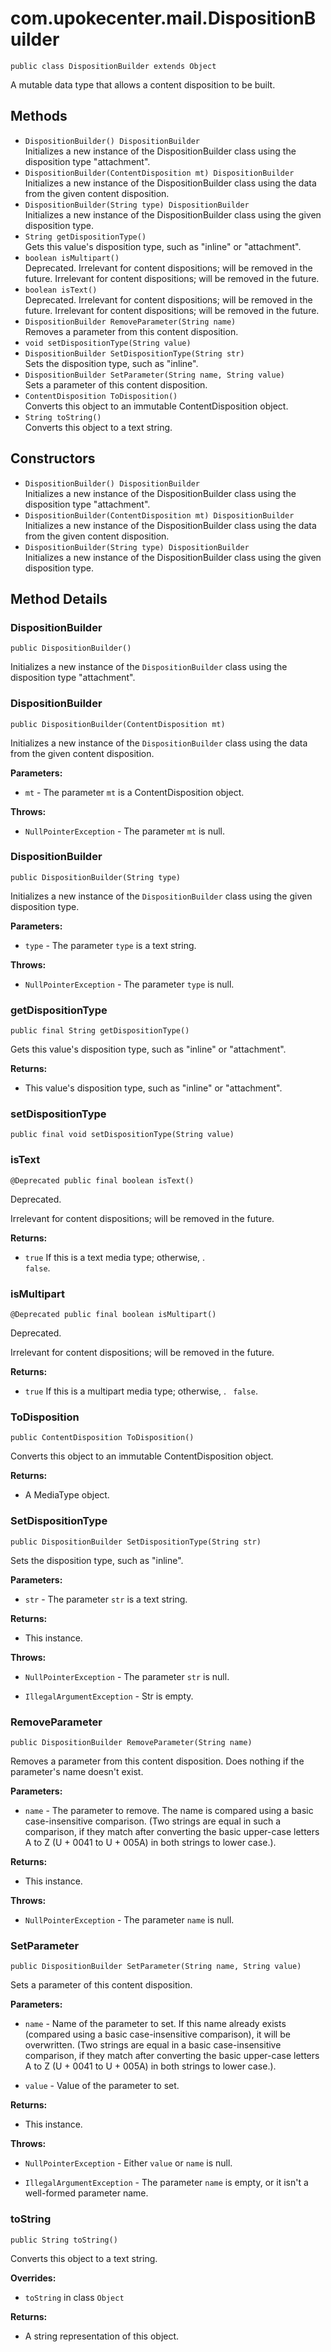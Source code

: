 # com.upokecenter.mail.DispositionBuilder

    public class DispositionBuilder extends Object

A mutable data type that allows a content disposition to be built.

## Methods

* `DispositionBuilder() DispositionBuilder`<br>
 Initializes a new instance of the DispositionBuilder class using the disposition
 type "attachment".
* `DispositionBuilder​(ContentDisposition mt) DispositionBuilder`<br>
 Initializes a new instance of the DispositionBuilder class using the data from
 the given content disposition.
* `DispositionBuilder​(String type) DispositionBuilder`<br>
 Initializes a new instance of the DispositionBuilder class using the given
 disposition type.
* `String getDispositionType()`<br>
 Gets this value's disposition type, such as "inline" or "attachment".
* `boolean isMultipart()`<br>
 Deprecated.
Irrelevant for content dispositions; will be removed in the future.
 Irrelevant for content dispositions; will be removed in the future.
* `boolean isText()`<br>
 Deprecated.
Irrelevant for content dispositions; will be removed in the future.
 Irrelevant for content dispositions; will be removed in the future.
* `DispositionBuilder RemoveParameter​(String name)`<br>
 Removes a parameter from this content disposition.
* `void setDispositionType​(String value)`<br>
* `DispositionBuilder SetDispositionType​(String str)`<br>
 Sets the disposition type, such as "inline".
* `DispositionBuilder SetParameter​(String name,
            String value)`<br>
 Sets a parameter of this content disposition.
* `ContentDisposition ToDisposition()`<br>
 Converts this object to an immutable ContentDisposition object.
* `String toString()`<br>
 Converts this object to a text string.

## Constructors

* `DispositionBuilder() DispositionBuilder`<br>
 Initializes a new instance of the DispositionBuilder class using the disposition
 type "attachment".
* `DispositionBuilder​(ContentDisposition mt) DispositionBuilder`<br>
 Initializes a new instance of the DispositionBuilder class using the data from
 the given content disposition.
* `DispositionBuilder​(String type) DispositionBuilder`<br>
 Initializes a new instance of the DispositionBuilder class using the given
 disposition type.

## Method Details

### DispositionBuilder
    public DispositionBuilder()
Initializes a new instance of the <code>DispositionBuilder</code> class using the disposition
 type "attachment".
### DispositionBuilder
    public DispositionBuilder​(ContentDisposition mt)
Initializes a new instance of the <code>DispositionBuilder</code> class using the data from
 the given content disposition.

**Parameters:**

* <code>mt</code> - The parameter <code>mt</code> is a ContentDisposition object.

**Throws:**

* <code>NullPointerException</code> - The parameter <code>mt</code> is null.

### DispositionBuilder
    public DispositionBuilder​(String type)
Initializes a new instance of the <code>DispositionBuilder</code> class using the given
 disposition type.

**Parameters:**

* <code>type</code> - The parameter <code>type</code> is a text string.

**Throws:**

* <code>NullPointerException</code> - The parameter <code>type</code> is null.

### getDispositionType
    public final String getDispositionType()
Gets this value's disposition type, such as "inline" or "attachment".

**Returns:**

* This value's disposition type, such as "inline" or "attachment".

### setDispositionType
    public final void setDispositionType​(String value)
### isText
    @Deprecated public final boolean isText()
Deprecated.
<div class='deprecationComment'>Irrelevant for content dispositions; will be removed in the future.</div>

**Returns:**

* <code>true</code> If this is a text media type; otherwise, . <code>
 false</code>.

### isMultipart
    @Deprecated public final boolean isMultipart()
Deprecated.
<div class='deprecationComment'>Irrelevant for content dispositions; will be removed in the future.</div>

**Returns:**

* <code>true</code> If this is a multipart media type; otherwise, . <code>
 false</code>.

### ToDisposition
    public ContentDisposition ToDisposition()
Converts this object to an immutable ContentDisposition object.

**Returns:**

* A MediaType object.

### SetDispositionType
    public DispositionBuilder SetDispositionType​(String str)
Sets the disposition type, such as "inline".

**Parameters:**

* <code>str</code> - The parameter <code>str</code> is a text string.

**Returns:**

* This instance.

**Throws:**

* <code>NullPointerException</code> - The parameter <code>str</code> is null.

* <code>IllegalArgumentException</code> - Str is empty.

### RemoveParameter
    public DispositionBuilder RemoveParameter​(String name)
Removes a parameter from this content disposition. Does nothing if the
 parameter's name doesn't exist.

**Parameters:**

* <code>name</code> - The parameter to remove. The name is compared using a basic
 case-insensitive comparison. (Two strings are equal in such a
 comparison, if they match after converting the basic upper-case
 letters A to Z (U + 0041 to U + 005A) in both strings to lower case.).

**Returns:**

* This instance.

**Throws:**

* <code>NullPointerException</code> - The parameter <code>name</code> is null.

### SetParameter
    public DispositionBuilder SetParameter​(String name, String value)
Sets a parameter of this content disposition.

**Parameters:**

* <code>name</code> - Name of the parameter to set. If this name already exists
 (compared using a basic case-insensitive comparison), it will be
 overwritten. (Two strings are equal in a basic case-insensitive
 comparison, if they match after converting the basic upper-case
 letters A to Z (U + 0041 to U + 005A) in both strings to lower case.).

* <code>value</code> - Value of the parameter to set.

**Returns:**

* This instance.

**Throws:**

* <code>NullPointerException</code> - Either <code>value</code> or <code>name</code> is
 null.

* <code>IllegalArgumentException</code> - The parameter <code>name</code> is empty, or it
 isn't a well-formed parameter name.

### toString
    public String toString()
Converts this object to a text string.

**Overrides:**

* <code>toString</code>&nbsp;in class&nbsp;<code>Object</code>

**Returns:**

* A string representation of this object.

